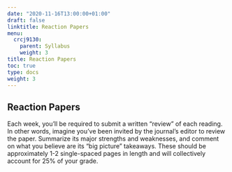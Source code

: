 ```yaml
---
date: "2020-11-16T13:00:00+01:00"
draft: false
linktitle: Reaction Papers
menu:
  crcj9130:
    parent: Syllabus
    weight: 3
title: Reaction Papers
toc: true
type: docs
weight: 3
---
```


## Reaction Papers

Each week, you’ll be required to submit a written “review” of each reading. In other words, imagine you’ve been invited by the journal’s editor to review the paper. Summarize its major strengths and weaknesses, and comment on what you believe are its “big picture” takeaways. These should be approximately 1-2 single-spaced pages in length and will collectively account for 25% of your grade.